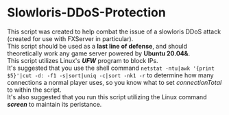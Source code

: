# Slowloris-DDoS-Protection
This script was created to help combat the issue of a slowloris DDoS attack (created for use with FXServer in particular).\
This script should be used as a **last line of defense**, and should theoretically work any game server powered by **Ubuntu 20.04&**.\
This script utilizes Linux's ***UFW*** program to block IPs.\
It's suggested that you use the shell command `netstat -ntu|awk '{print $5}'|cut -d: -f1 -s|sort|uniq -c|sort -nk1 -r` to determine how many connections a normal player uses, so you know what to set *connectionTotal* to within the script.\
It's also suggested that you run this script utilizing the Linux command ***screen*** to maintain its peristance.

